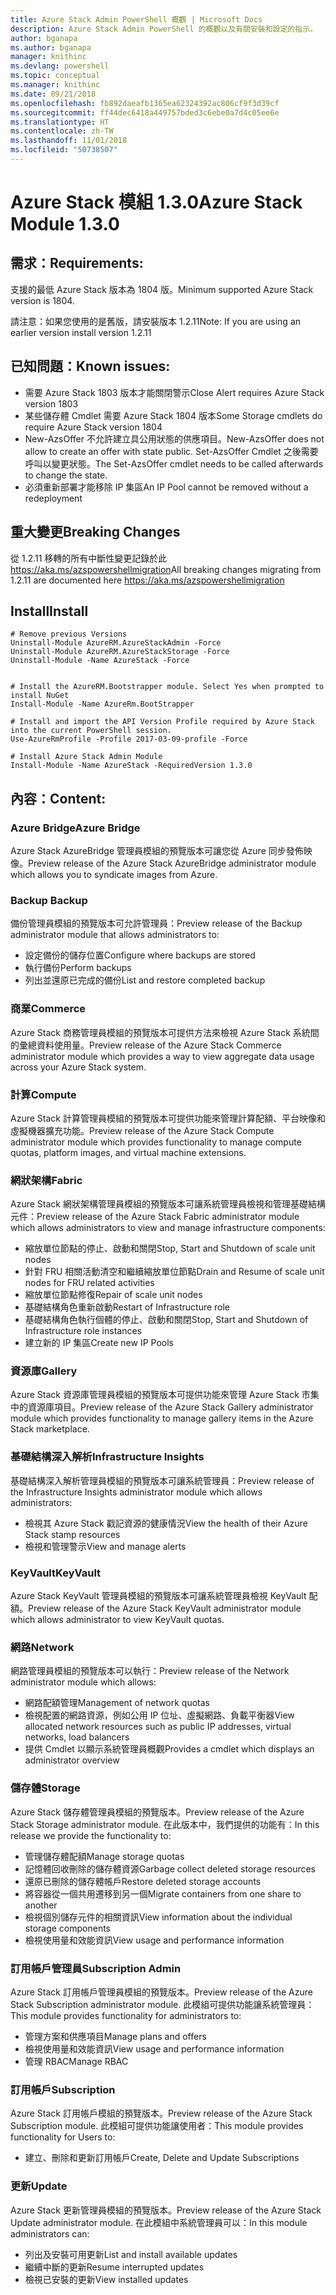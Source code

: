 ```yaml
---
title: Azure Stack Admin PowerShell 概觀 | Microsoft Docs
description: Azure Stack Admin PowerShell 的概觀以及有關安裝和設定的指示。
author: bganapa
ms.author: bganapa
manager: knithinc
ms.devlang: powershell
ms.topic: conceptual
ms.manager: knithinc
ms.date: 09/21/2018
ms.openlocfilehash: fb892daeafb1365ea62324392ac806cf9f3d39cf
ms.sourcegitcommit: ff44dec6418a449757bded3c6ebe0a7d4c05ee6e
ms.translationtype: HT
ms.contentlocale: zh-TW
ms.lasthandoff: 11/01/2018
ms.locfileid: "50738507"
---
```

# <a name="azure-stack-module-130"></a><span data-ttu-id="9c70c-103">Azure Stack 模組 1.3.0</span><span class="sxs-lookup"><span data-stu-id="9c70c-103">Azure Stack Module 1.3.0</span></span>

## <a name="requirements"></a><span data-ttu-id="9c70c-104">需求：</span><span class="sxs-lookup"><span data-stu-id="9c70c-104">Requirements:</span></span>
<span data-ttu-id="9c70c-105">支援的最低 Azure Stack 版本為 1804 版。</span><span class="sxs-lookup"><span data-stu-id="9c70c-105">Minimum supported Azure Stack version is 1804.</span></span>

<span data-ttu-id="9c70c-106">請注意：如果您使用的是舊版，請安裝版本 1.2.11</span><span class="sxs-lookup"><span data-stu-id="9c70c-106">Note: If you are using an earlier version install version 1.2.11</span></span>

## <a name="known-issues"></a><span data-ttu-id="9c70c-107">已知問題：</span><span class="sxs-lookup"><span data-stu-id="9c70c-107">Known issues:</span></span>

- <span data-ttu-id="9c70c-108">需要 Azure Stack 1803 版本才能關閉警示</span><span class="sxs-lookup"><span data-stu-id="9c70c-108">Close Alert requires Azure Stack version 1803</span></span>
- <span data-ttu-id="9c70c-109">某些儲存體 Cmdlet 需要 Azure Stack 1804 版本</span><span class="sxs-lookup"><span data-stu-id="9c70c-109">Some Storage cmdlets do require Azure Stack version 1804</span></span>
- <span data-ttu-id="9c70c-110">New-AzsOffer 不允許建立具公用狀態的供應項目。</span><span class="sxs-lookup"><span data-stu-id="9c70c-110">New-AzsOffer does not allow to create an offer with state public.</span></span> <span data-ttu-id="9c70c-111">Set-AzsOffer Cmdlet 之後需要呼叫以變更狀態。</span><span class="sxs-lookup"><span data-stu-id="9c70c-111">The Set-AzsOffer cmdlet needs to be called afterwards to change the state.</span></span>
- <span data-ttu-id="9c70c-112">必須重新部署才能移除 IP 集區</span><span class="sxs-lookup"><span data-stu-id="9c70c-112">An IP Pool cannot be removed without a redeployment</span></span>

## <a name="breaking-changes"></a><span data-ttu-id="9c70c-113">重大變更</span><span class="sxs-lookup"><span data-stu-id="9c70c-113">Breaking Changes</span></span>
<span data-ttu-id="9c70c-114">從 1.2.11 移轉的所有中斷性變更記錄於此 https://aka.ms/azspowershellmigration</span><span class="sxs-lookup"><span data-stu-id="9c70c-114">All breaking changes migrating from 1.2.11 are documented here https://aka.ms/azspowershellmigration</span></span>

## <a name="install"></a><span data-ttu-id="9c70c-115">Install</span><span class="sxs-lookup"><span data-stu-id="9c70c-115">Install</span></span>
```
# Remove previous Versions
Uninstall-Module AzureRM.AzureStackAdmin -Force
Uninstall-Module AzureRM.AzureStackStorage -Force
Uninstall-Module -Name AzureStack -Force 


# Install the AzureRM.Bootstrapper module. Select Yes when prompted to install NuGet
Install-Module -Name AzureRm.BootStrapper

# Install and import the API Version Profile required by Azure Stack into the current PowerShell session.
Use-AzureRmProfile -Profile 2017-03-09-profile -Force

# Install Azure Stack Admin Module
Install-Module -Name AzureStack -RequiredVersion 1.3.0
```
## <a name="content"></a><span data-ttu-id="9c70c-116">內容：</span><span class="sxs-lookup"><span data-stu-id="9c70c-116">Content:</span></span>
### <a name="azure-bridge"></a><span data-ttu-id="9c70c-117">Azure Bridge</span><span class="sxs-lookup"><span data-stu-id="9c70c-117">Azure Bridge</span></span>
<span data-ttu-id="9c70c-118">Azure Stack AzureBridge 管理員模組的預覽版本可讓您從 Azure 同步發佈映像。</span><span class="sxs-lookup"><span data-stu-id="9c70c-118">Preview release of the Azure Stack AzureBridge administrator module which allows you to syndicate images from Azure.</span></span>

### <a name="backup"></a><span data-ttu-id="9c70c-119">Backup </span><span class="sxs-lookup"><span data-stu-id="9c70c-119">Backup</span></span>
<span data-ttu-id="9c70c-120">備份管理員模組的預覽版本可允許管理員：</span><span class="sxs-lookup"><span data-stu-id="9c70c-120">Preview release of the Backup administrator module that allows administrators to:</span></span>
- <span data-ttu-id="9c70c-121">設定備份的儲存位置</span><span class="sxs-lookup"><span data-stu-id="9c70c-121">Configure where backups are stored</span></span>
- <span data-ttu-id="9c70c-122">執行備份</span><span class="sxs-lookup"><span data-stu-id="9c70c-122">Perform backups</span></span>
- <span data-ttu-id="9c70c-123">列出並還原已完成的備份</span><span class="sxs-lookup"><span data-stu-id="9c70c-123">List and restore completed backup</span></span>

### <a name="commerce"></a><span data-ttu-id="9c70c-124">商業</span><span class="sxs-lookup"><span data-stu-id="9c70c-124">Commerce</span></span>
<span data-ttu-id="9c70c-125">Azure Stack 商務管理員模組的預覽版本可提供方法來檢視 Azure Stack 系統間的彙總資料使用量。</span><span class="sxs-lookup"><span data-stu-id="9c70c-125">Preview release of the Azure Stack Commerce administrator module which provides a way to view aggregate data usage across your Azure Stack system.</span></span>

### <a name="compute"></a><span data-ttu-id="9c70c-126">計算</span><span class="sxs-lookup"><span data-stu-id="9c70c-126">Compute</span></span>
<span data-ttu-id="9c70c-127">Azure Stack 計算管理員模組的預覽版本可提供功能來管理計算配額、平台映像和虛擬機器擴充功能。</span><span class="sxs-lookup"><span data-stu-id="9c70c-127">Preview release of the Azure Stack Compute administrator module which provides functionality to manage compute quotas, platform images, and virtual machine extensions.</span></span>

### <a name="fabric"></a><span data-ttu-id="9c70c-128">網狀架構</span><span class="sxs-lookup"><span data-stu-id="9c70c-128">Fabric</span></span>
<span data-ttu-id="9c70c-129">Azure Stack 網狀架構管理員模組的預覽版本可讓系統管理員檢視和管理基礎結構元件：</span><span class="sxs-lookup"><span data-stu-id="9c70c-129">Preview release of the Azure Stack Fabric administrator module which allows administrators to view and manage infrastructure components:</span></span>
- <span data-ttu-id="9c70c-130">縮放單位節點的停止、啟動和關閉</span><span class="sxs-lookup"><span data-stu-id="9c70c-130">Stop, Start and Shutdown of scale unit nodes</span></span>
- <span data-ttu-id="9c70c-131">針對 FRU 相關活動清空和繼續縮放單位節點</span><span class="sxs-lookup"><span data-stu-id="9c70c-131">Drain and Resume of scale unit nodes for FRU related activities</span></span>
- <span data-ttu-id="9c70c-132">縮放單位節點修復</span><span class="sxs-lookup"><span data-stu-id="9c70c-132">Repair of scale unit nodes</span></span>
- <span data-ttu-id="9c70c-133">基礎結構角色重新啟動</span><span class="sxs-lookup"><span data-stu-id="9c70c-133">Restart of Infrastructure role</span></span>
- <span data-ttu-id="9c70c-134">基礎結構角色執行個體的停止、啟動和關閉</span><span class="sxs-lookup"><span data-stu-id="9c70c-134">Stop, Start and Shutdown of Infrastructure role instances</span></span>
- <span data-ttu-id="9c70c-135">建立新的 IP 集區</span><span class="sxs-lookup"><span data-stu-id="9c70c-135">Create new IP Pools</span></span>


### <a name="gallery"></a><span data-ttu-id="9c70c-136">資源庫</span><span class="sxs-lookup"><span data-stu-id="9c70c-136">Gallery</span></span>
<span data-ttu-id="9c70c-137">Azure Stack 資源庫管理員模組的預覽版本可提供功能來管理 Azure Stack 市集中的資源庫項目。</span><span class="sxs-lookup"><span data-stu-id="9c70c-137">Preview release of the Azure Stack Gallery administrator module which provides functionality to manage gallery items in the Azure Stack marketplace.</span></span>

### <a name="infrastructure-insights"></a><span data-ttu-id="9c70c-138">基礎結構深入解析</span><span class="sxs-lookup"><span data-stu-id="9c70c-138">Infrastructure Insights</span></span>
<span data-ttu-id="9c70c-139">基礎結構深入解析管理員模組的預覽版本可讓系統管理員：</span><span class="sxs-lookup"><span data-stu-id="9c70c-139">Preview release of the Infrastructure Insights administrator module which allows administrators:</span></span>
- <span data-ttu-id="9c70c-140">檢視其 Azure Stack 戳記資源的健康情況</span><span class="sxs-lookup"><span data-stu-id="9c70c-140">View the health of their Azure Stack stamp resources</span></span>
- <span data-ttu-id="9c70c-141">檢視和管理警示</span><span class="sxs-lookup"><span data-stu-id="9c70c-141">View and manage alerts</span></span>

### <a name="keyvault"></a><span data-ttu-id="9c70c-142">KeyVault</span><span class="sxs-lookup"><span data-stu-id="9c70c-142">KeyVault</span></span>
<span data-ttu-id="9c70c-143">Azure Stack KeyVault 管理員模組的預覽版本可讓系統管理員檢視 KeyVault 配額。</span><span class="sxs-lookup"><span data-stu-id="9c70c-143">Preview release of the Azure Stack KeyVault administrator module which allows administrator to view KeyVault quotas.</span></span>

### <a name="network"></a><span data-ttu-id="9c70c-144">網路</span><span class="sxs-lookup"><span data-stu-id="9c70c-144">Network</span></span>
<span data-ttu-id="9c70c-145">網路管理員模組的預覽版本可以執行：</span><span class="sxs-lookup"><span data-stu-id="9c70c-145">Preview release of the Network administrator module which allows:</span></span>
- <span data-ttu-id="9c70c-146">網路配額管理</span><span class="sxs-lookup"><span data-stu-id="9c70c-146">Management of network quotas</span></span>
- <span data-ttu-id="9c70c-147">檢視配置的網路資源，例如公用 IP 位址、虛擬網路、負載平衡器</span><span class="sxs-lookup"><span data-stu-id="9c70c-147">View allocated network resources such as public IP addresses, virtual networks, load balancers</span></span>
- <span data-ttu-id="9c70c-148">提供 Cmdlet 以顯示系統管理員概觀</span><span class="sxs-lookup"><span data-stu-id="9c70c-148">Provides a cmdlet which displays an administrator overview</span></span>

### <a name="storage"></a><span data-ttu-id="9c70c-149">儲存體</span><span class="sxs-lookup"><span data-stu-id="9c70c-149">Storage</span></span>
<span data-ttu-id="9c70c-150">Azure Stack 儲存體管理員模組的預覽版本。</span><span class="sxs-lookup"><span data-stu-id="9c70c-150">Preview release of the Azure Stack Storage administrator module.</span></span>  <span data-ttu-id="9c70c-151">在此版本中，我們提供的功能有：</span><span class="sxs-lookup"><span data-stu-id="9c70c-151">In this release we provide the functionality to:</span></span>
- <span data-ttu-id="9c70c-152">管理儲存體配額</span><span class="sxs-lookup"><span data-stu-id="9c70c-152">Manage storage quotas</span></span>
- <span data-ttu-id="9c70c-153">記憶體回收刪除的儲存體資源</span><span class="sxs-lookup"><span data-stu-id="9c70c-153">Garbage collect deleted storage resources</span></span>
- <span data-ttu-id="9c70c-154">還原已刪除的儲存體帳戶</span><span class="sxs-lookup"><span data-stu-id="9c70c-154">Restore deleted storage accounts</span></span>
- <span data-ttu-id="9c70c-155">將容器從一個共用遷移到另一個</span><span class="sxs-lookup"><span data-stu-id="9c70c-155">Migrate containers from one share to another</span></span>
- <span data-ttu-id="9c70c-156">檢視個別儲存元件的相關資訊</span><span class="sxs-lookup"><span data-stu-id="9c70c-156">View information about the individual storage components</span></span>
- <span data-ttu-id="9c70c-157">檢視使用量和效能資訊</span><span class="sxs-lookup"><span data-stu-id="9c70c-157">View usage and performance information</span></span>

### <a name="subscription-admin"></a><span data-ttu-id="9c70c-158">訂用帳戶管理員</span><span class="sxs-lookup"><span data-stu-id="9c70c-158">Subscription Admin</span></span>
<span data-ttu-id="9c70c-159">Azure Stack 訂用帳戶管理員模組的預覽版本。</span><span class="sxs-lookup"><span data-stu-id="9c70c-159">Preview release of the Azure Stack Subscription administrator module.</span></span>  <span data-ttu-id="9c70c-160">此模組可提供功能讓系統管理員：</span><span class="sxs-lookup"><span data-stu-id="9c70c-160">This module provides functionality for administrators to:</span></span>
- <span data-ttu-id="9c70c-161">管理方案和供應項目</span><span class="sxs-lookup"><span data-stu-id="9c70c-161">Manage plans and offers</span></span>
- <span data-ttu-id="9c70c-162">檢視使用量和效能資訊</span><span class="sxs-lookup"><span data-stu-id="9c70c-162">View usage and performance information</span></span>
- <span data-ttu-id="9c70c-163">管理 RBAC</span><span class="sxs-lookup"><span data-stu-id="9c70c-163">Manage RBAC</span></span>

### <a name="subscription"></a><span data-ttu-id="9c70c-164">訂用帳戶</span><span class="sxs-lookup"><span data-stu-id="9c70c-164">Subscription</span></span>
<span data-ttu-id="9c70c-165">Azure Stack 訂用帳戶模組的預覽版本。</span><span class="sxs-lookup"><span data-stu-id="9c70c-165">Preview release of the Azure Stack Subscription module.</span></span>  <span data-ttu-id="9c70c-166">此模組可提供功能讓使用者：</span><span class="sxs-lookup"><span data-stu-id="9c70c-166">This module provides functionality for Users to:</span></span>
- <span data-ttu-id="9c70c-167">建立、刪除和更新訂用帳戶</span><span class="sxs-lookup"><span data-stu-id="9c70c-167">Create, Delete and Update Subscriptions</span></span>

### <a name="update"></a><span data-ttu-id="9c70c-168">更新</span><span class="sxs-lookup"><span data-stu-id="9c70c-168">Update</span></span>
<span data-ttu-id="9c70c-169">Azure Stack 更新管理員模組的預覽版本。</span><span class="sxs-lookup"><span data-stu-id="9c70c-169">Preview release of the Azure Stack Update administrator module.</span></span>  <span data-ttu-id="9c70c-170">在此模組中系統管理員可以：</span><span class="sxs-lookup"><span data-stu-id="9c70c-170">In this module administrators can:</span></span>
- <span data-ttu-id="9c70c-171">列出及安裝可用更新</span><span class="sxs-lookup"><span data-stu-id="9c70c-171">List and install available updates</span></span>
- <span data-ttu-id="9c70c-172">繼續中斷的更新</span><span class="sxs-lookup"><span data-stu-id="9c70c-172">Resume interrupted updates</span></span>
- <span data-ttu-id="9c70c-173">檢視已安裝的更新</span><span class="sxs-lookup"><span data-stu-id="9c70c-173">View installed updates</span></span>

